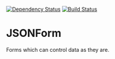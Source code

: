 [![Dependency Status](https://gemnasium.com/valtido/JSONForm.svg)](https://gemnasium.com/valtido/JSONForm)
[![Build Status](https://travis-ci.org/valtido/JSONForm.svg)](https://travis-ci.org/valtido/JSONForm)

JSONForm
========

Forms which can control data as they are.
